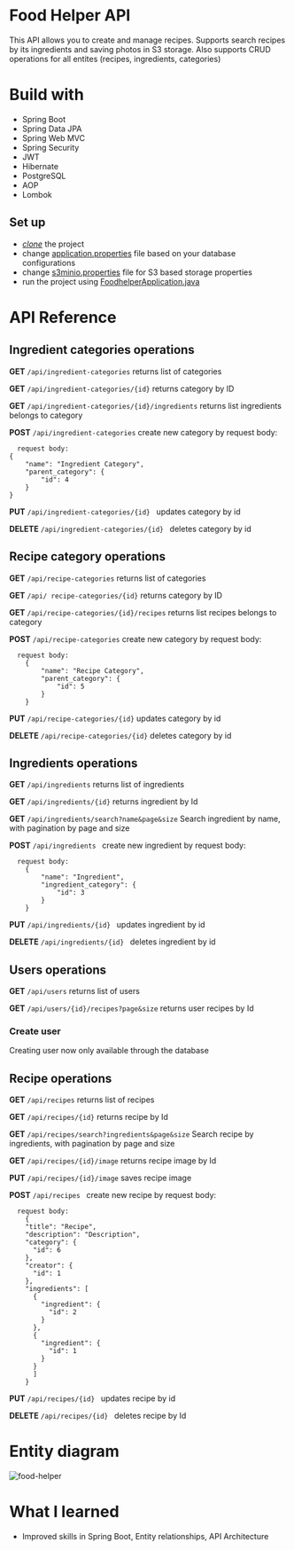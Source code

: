 # Food Helper API
This API allows you to create and manage recipes. Supports search recipes by its ingredients and saving photos in S3 storage.
Also supports CRUD operations for all entites (recipes, ingredients, categories)

# Build with
- Spring Boot
- Spring Data JPA
- Spring Web MVC
- Spring Security
- JWT
- Hibernate
- PostgreSQL
- AOP
- Lombok

## Set up 
- [*clone*](https://github.com/HUNT-ER/food-helper.git) the project
- change [application.properties](src/main/resources/application.properties) file based on your database configurations
- change [s3minio.properties](src/main/resources/s3minio.properties.origin) file for S3 based storage properties
- run the project using [FoodhelperApplication.java](src/main/java/com/boldyrev/foodhelper/FoodhelperApplication.java) 

# API Reference 

## Ingredient categories operations

**GET** `/api/ingredient-categories`
  returns list of categories

**GET** `/api/ingredient-categories/{id}`
  returns category by ID

**GET** `/api/ingredient-categories/{id}/ingredients`
  returns list ingredients belongs to category

**POST** `/api/ingredient-categories`
  create new category by request body:
```agsl
  request body:
{
    "name": "Ingredient Category",
    "parent_category": {
        "id": 4    
    }
}
```

**PUT** `/api/ingredient-categories/{id} `
updates category by id

**DELETE** `/api/ingredient-categories/{id} `
deletes category by id


## Recipe category operations

**GET** `/api/recipe-categories`
  returns list of categories

**GET** `/api/ recipe-categories/{id}`
  returns category by ID

**GET** `/api/recipe-categories/{id}/recipes`
  returns list recipes belongs to category

**POST** `/api/recipe-categories`
  create new category by request body:
```agsl
  request body:
    {
        "name": "Recipe Category",
        "parent_category": {
            "id": 5    
        }
    }
```

**PUT** `/api/recipe-categories/{id}`
updates category by id

**DELETE** `/api/recipe-categories/{id}`
deletes category by id


## Ingredients operations

**GET** `/api/ingredients`
  returns list of ingredients

**GET** `/api/ingredients/{id}`
  returns ingredient by Id

**GET** `/api/ingredients/search?name&page&size`
Search ingredient by name, with pagination by page and size

**POST** `/api/ingredients `
  create new ingredient by request body:
```agsl
  request body:
    {
        "name": "Ingredient",
        "ingredient_category": {
            "id": 3
        }
    }
```

**PUT** `/api/ingredients/{id} `
updates ingredient by id

**DELETE** `/api/ingredients/{id} `
deletes ingredient by id


## Users operations
**GET** `/api/users`
  returns list of users

**GET** `/api/users/{id}/recipes?page&size`
  returns user recipes by Id

### Create user
Creating user now only available through the database

## Recipe operations
**GET** `/api/recipes`
  returns list of recipes

**GET** `/api/recipes/{id}`
  returns recipe by Id

**GET** `/api/recipes/search?ingredients&page&size`
Search recipe by ingredients, with pagination by page and size

**GET** `/api/recipes/{id}/image`
  returns recipe image by Id

**PUT** `/api/recipes/{id}/image`
  saves recipe image

**POST** `/api/recipes `
  create new recipe by request body:
```agsl
  request body:
    {
    "title": "Recipe",
    "description": "Description",
    "category": {
      "id": 6
    },
    "creator": {
      "id": 1
    },
    "ingredients": [
      {
        "ingredient": {
          "id": 2
        }
      },
      {
        "ingredient": {
          "id": 1
        }
      }
      ]
    }
```

**PUT** `/api/recipes/{id} `
updates recipe by id

**DELETE** `/api/recipes/{id} `
deletes recipe by Id


# Entity diagram
![food-helper](https://github.com/HUNT-ER/food-helper/assets/38404914/4d26bebb-71fc-4e49-b3a3-9533d66142a4)

# What I learned
- Improved skills in Spring Boot, Entity relationships, API Architecture
